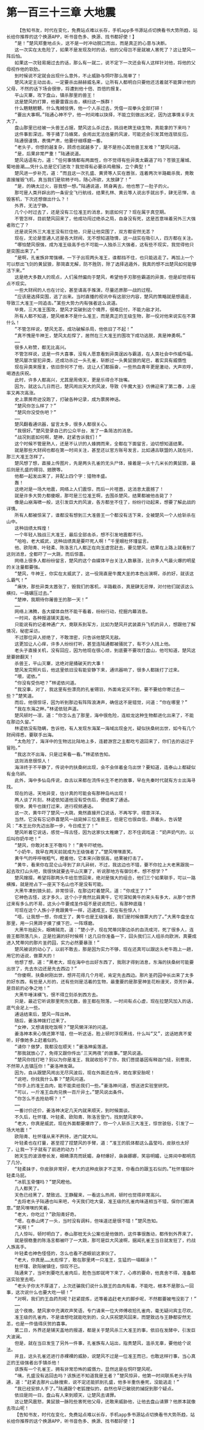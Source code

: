 # 第一百三十三章 大地震
        【告知书友，时代在变化，免费站点难以长存，手机app多书源站点切换看书大势所趋，站长给你推荐的这个换源APP，听书音色多、换源、找书都好使！】
       “是！”楚风郑重地点头，这不是一时冲动脱口而出，而是真正的心意与决断。
       这一次实在太危险了，如果不是发现及时的话，他的父母岂不是就被人害死了？这让楚风一阵后怕。
       如果这一次轻易揭过去的话，那么有一就二，说不定下一次还会有人这样针对他，将他的父母视作他的软肋。
       到时候说不定就会出现什么意外，不止威胁与恫吓那么简单了！
       楚风决定主动出击，一定要杀出赫赫威名来，让所有人都明白只要他还活着就不能算计他的父母，不然的话下场会很惨，将遭到他十倍、百倍的报复。
       平山灭寨，攻下盘山，镇杀那里的兽王！
       这是楚风的打算，他要雷霆出击，横扫这一族群！
       什么魑魅魍魉，什么鬼蜮伎俩，他一个人杀过去，凭借一双拳头全部打碎！
       “要出大事啊。”陆通心神不宁，他一时间难以抉择，不能立刻做出决定，因为这事情关乎太大了。
       盘山那里已经被一头兽王占据，楚风这么杀过去，挑战老牌王级生物，真能拿的下来吗？
       这件事影深远，等于捅了马蜂窝，会闹出无法估量的风波，可能还会引发其他连锁反应。
       陆通很谨慎，表情严肃，他要仔细琢磨一番。
       “老头子，你想的越复杂，顾虑也就越多了，是不是担心其他兽王发难？”楚风问道。
       “是，后果非常严重！”陆通说道。
       楚风话语有力，道：“任何事情都有两面性，你不觉得有些异类太霸道了吗？苍狼王屠城、蜀地兽潮……凭什么总是它们进攻？我觉得有必要杀鸡儆猴，立个典型！”
       楚风进一步补充，道：“而且这一次孔盛、黄贤等人实在嚣张，连着两次半路截杀我，竟敢直接摧毁飞机，真当我们是软柿子吗，随心所欲，太放肆了！”
       “是，的确太过火，容我想一想。”陆通说道，转身离去，他也憋了一肚子的火。
       那可是人类开辟出的一条安全飞行航线，结果孔林、黄云等人说出手就出手，肆无忌惮，击毁客机，下次还想做出什么？！
       外界，无法宁静。
       几个小时过去了，还是没有三位准王的消息，到底如何了？现在属于真空期。
       不管怎样，目前楚风回来了，他成功闯过绝杀之局，自身没有死，这是否意味着另外三大强者败亡了？
       还是说另外三大准王没有拦住他，只是让他突围了，双方都安然无恙？
       现在，无论是普通人还是各大财阀，无不想知道隐情，这一战实在吸引人，四方都在关注。
       “哪怕楚风很强，成为准王级高手也不可能一人独杀三大强者，这有些不现实，我觉得他只是突围出来了。”
       “是啊，孔雀族非常强横，一下子出现两头准王，谁都挡不住，也只能逃走了。再加上一个可以祭出飞剑的黄鼠狼，那简直无解，防不胜防，除了选择逃遁外，我真的想不出楚风如何能够活下来。”
       这是绝大多数人的观点，人们虽然偏向于楚风，希望他手刃那些霸道的异类，但是却觉得有点不现实。
       一些大财阀的人也在讨论，甚至请高手推演，尽量还原那一战的过程。
       “应该是选择突围，逃了出来。当时直播的视讯中有这部分内容，楚风的策略就是想遁走，导致三大准王一同追击。”某些大势力内有强者这么说道。
       毕竟，三大准王围攻，楚风才突破到这个境界，很难应付，不能力敌才对。
       所有人都不知道，楚风根本不是什么准王，而是真正的王级生物，那一役对他来说实在不算什么！
       “不管怎样说，楚风无恙，成功破解杀局，他依旧了不起！”
       “真不愧是牛神王，楚风太彪悍了，居然在三大准王的围攻下成功逃脱，真是神勇啊。”
       ……
       很多人称赞，都无比高兴。
       不管怎样说，这是一件大喜事，没有人愿意看到异类逞凶与霸道，在人类社会中作威作福。
       楚风屡次冒犯异类，还成功杀过一头孔雀，斩断过一头黄鼠狼的尾巴，着实具有威慑性
       现在异类来报复，依旧奈何不了他，这让人们都振奋，一些热血青年更是激动，大声欢呼，喝酒去庆祝。
       此时，许多人都高兴，尤其是周倚天，更是乐得合不拢嘴。
       因为，就这么几日而已，楚风闹出天大的风波，导致《牛魔大圣》仿佛迎来了第二春，上座率又再次高涨。
       史上票房奇迹没跑了，打破各种记录，成为票房神话。
       “楚风你怎么样了？”
       “楚风你没受伤吧？”
       ……
       楚风翻看通讯器，留言太多，很多人都很关心。
       “我很好。”楚风登录自己的公众平台，发了一条简洁的消息。
       “战况到底如何啊，楚神，赶紧告诉我们！”
       这个时候不管是熟人，还是不认识的人蜂拥而来，全都在下面留言，迫切想知道结果。
       就是那些大财阀也都在第一时间关注，甚至还以官方账号发言，比如通古联盟的人就在问，那三大准王怎样了。
       楚风想了想，直接上传图片，先是两头孔雀的无头尸体，接着是一头十几米长的黄鼠狼，最后则是孔盛的翎羽、翅膀等。
       他都一起发出来了，并配上四个字：猎物丰盛。
       轰！
       这绝对是一场大地震，网络上人们震惊，而后一片喧嚣，这消息太震撼了！
       就是许多大势力都傻眼，那可是三位准王啊，去围杀楚风，结果都被他击毙了？
       像是山崩海啸一般，这引发巨大的风波，各方都坐不住了，纷纷行动起来，想要了解此战的详情。
       所有人都被惊呆了，谁都没有想到三大准兽王一个都没有活下来，全被楚风一个人给斩杀在山中。
       这种战绩太辉煌！
       一个年轻人独战三大准王，最后全部击杀，想不引发地震都不行。
       “哈哈，老大威武，这种战绩真是要吓死人啊！”千里眼杜怀瑾留言。
       他、欧阳青、叶轻柔、陈洛言几人都正在向玉虚宫赶去，要见楚风，结果在上路上就看到了这则消息，全都吓了一大跳，而后惊喜。
       网络上很多人都纷纷留言，楚风的这个自媒体平台关注人数暴涨，比许多人气最火爆的明星的关注量都要强。
       “楚风，牛神王，你实在太威武了，这一役简直是牛魔大圣的本色出演啊，杀的好，就该这么霸气！”
       “痛快，那些异类太嚣张了，毁我们的客机，半路截杀，真是肆无忌惮，对付他们就该这么横扫，一路碾压过去。”
       “楚神，我期待你屠兽王的那一天！”
       ……
       网络上沸腾，各大媒体自然不能干看着，纷纷行动，挖掘内幕消息。
       一时间，各种报道铺天盖地。
       只能说有的记者神通广大，竟联系到军方，比如为楚风开武装直升飞机的异人，想跟他了解情况，秘密采访。
       不过那位异人拒绝了，不敢泄密，只告诉他楚风无敌。
       这更加让人心痒，许多人纷纷打听，甚至连陆通都被骚扰了，有不少人找上他。
       老头子直接关机，没有回应，因为他现在很心烦，到底要不要攻打盘山，他可知道，楚风这是要掀翻天！
       杀兽王，平山灭寨，这绝对是捅破天的大事！
       楚风发完照片后，他这里依旧没有能安静下来，通讯器响了，很多人都拨打了过来。
       “喂，诺依。”
       “你没有受伤吧？”林诺依问道。
       “我没事，对了，我这里有些漂亮的孔雀翎羽，外面肯定买不到，要不要给你寄过去一些？”楚笑道。
       而后，他很惊讶，因为听到那边有阵阵浪涛声，确信这不是错觉，问道：“你在哪里？”
       “我在东海之畔。”林诺依轻声道。
       楚风顿时一凛，道：“你怎么去了那里，海中很危险，连蛟龙这种生物都进化出来了，不能在那边久留。”
       林诺依没有隐瞒，告诉他，有人发现东海某一海域出现金光，疑似扶桑树出世，如今有几个财阀得悉，要联手出海。
       “太危险了，海洋中的生物远比陆地上多，连碧游宫之主都吃亏退回来了，你们去的话过于冒险。”
       “我这次不出海，只是过来看一看。”林诺依告知。
       这则消息很惊人！
       海洋终于不平静了，传说中的扶桑树出现，会不会伴着金乌出世？要知道，连泰山上都疑似有金乌卵。
       此外，海中多仙岛传说，自古以来都在流传长生不老的故事，早在先秦时代就有方士出海寻找。
       现在的话，天地异变，估计真的可能会有那种岛屿出现！
       两人谈了片刻，林诺依知道他没有受伤后，便结束了通话。
       很快，黄牛也拨打过来，进行视频通话。
       这一次，黄牛吓了楚风一大跳，竟然直接开口说话，不再写字，得意洋洋。
       当然，它没有忘记恭喜楚风一战毙掉三位准兽王，但是它也很自信，昂着头，告诉楚风：“本王比你先迈出那一步，今日成王了！”
       楚风听着它说话，感觉一阵古怪，因为这家伙太稚嫩了，忍不住调戏道：“奶声奶气的，以后叫你奶牛吧！”
       “楚风，你敢对本王不敬吗？！”黄牛吓唬他。
       “小奶牛，我早在两天前就成为王级强者了。”楚风嘿嘿直笑。
       黄牛气的呼呼喘粗气，瞪着他，它本来兴致很高，结果被打击了。
       “黄牛，看来你在昆仑山寻到了非凡异树，不过，我这边也不错，要不你拉上大老黑跟我一起去攻打山头吧，我很快就要去平山灭寨了，听说那地方有御剑术，想不想学？”
       楚风撺掇，希望将那两头牛给忽悠回来，绝对是强大的组合，他们三个如果联手，可以一路横推，就是抢占下一座天下名山也不是没有可能。
       大黑牛凑到镜头前，非常惊讶，在那边盯着楚风，道：“你成王了？”
       它神色古怪，这才多久，这个小子竟然比肩黄牛，它可深知黄牛的来头有多大，从那个世界过来有多么的不易，这头小牛要成圣作祖不是说说而已，有那种底蕴！
       可现在这个人族小子竟跟黄牛一样，迅速成王，实在有些惊人！
       “唔，让我想一想，你成王了，黄牛也是王级强者，我们是时候做票大的了。”大黑牛盘坐在那里，用一只黑蹄子摸了摸下巴，一阵琢磨。
       大黑牛抬起头，眼睛贼亮，道：“楚小子，现在梵蒂冈那边杀的血流成河，死了很多人，连兽王都殒落几头，正是捡漏的好时候啊！这几日你准备一下，回头我们三人组杀向欧洲，真要成进入梵蒂冈的那片圣药园，实力必然要暴涨！”
       楚风被说的动心了，以前不敢去，那是因为实力不够，现在还真可以跟这头老牛跑上一趟，用它的话说，做票大的！
       他想了想，道：“黑老大，现在海中也出好东西了，我刚才得到消息，东海的扶桑树可能要出世了，先去东边还是先去西边？”
       “你傻啊，扶桑树刚出世，想开花得几个月呢，肯定先去西边。那片圣药园中长出来了太多的好东西，有些是人形的，还有些则是活着的生物，最重要的是那里神圣花粉漫天，芬芳扑鼻，是目前的必争之地！”
       大黑牛唾沫横飞，恨不得立刻杀到西方去。
       只是，最近它听说那里死伤无数，兽王都在殒落，一时间有点心虚，现在拉楚风加入的话，底气会足上一些。
       通话结束后，楚风一阵出神。
       随后，姜洛神拨打过来了。
       “女神，又想请我吃饭啊？”楚风懒洋洋的问道。
       姜洛神本来心情还算不错，但一听这话，脸上顿时浮现黑线，什么叫“又”，这话她真不爱听，好像她多上赶着似的。
       “请你？做梦，我都没在顺天！”姜洛神奚落道。
       “那我就放心了，免得又跟你传出‘三天两夜’的故事。”楚风说道。
       “楚风你找打吧？别以为你是准王，我就收拾不了你，我们菩提基因有释迦门徒，别惹我，不然带人去镇压你！”姜洛神发飙。
       因为，自从跟楚风闹出无尽风波后，现在外面还在传，她在家安胎呢！
       “说吧，你找我什么事？”楚风问道。
       “你手上的准王血肉，能不能卖给我们一些。”姜洛神问道，想送进实验室研究。
       “可以，一斤准王血肉兑换一百斤异土。”楚风说出条件。
       “你怎么不去抢劫啊？！”
       ……
       一番讨价还价，姜洛神决定几天内就来顺天，到时候面谈。
       不久后，杜怀瑾、叶轻柔、欧阳青、陈洛言登门，找到楚风家中。
       “老大，你真是威武，现在外面都要爆炸了，你一个人斩杀三大准王，惊世骇俗，引发了一场大地震！”
       欧阳青、杜怀瑾从来不矜持，进门就大叫。
       叶轻柔也在打量，甚至捏了捏楚风的手臂，道：“准王的肌体都这么晶莹吗，皮肤也太好了，让我一下子就有了前进的动力！”
       她天生的波浪卷长发，眼睛漂亮而妩媚，身材爆好，袅袅娜娜，笑容明媚，让房间中都明亮了几分。
       “轻柔妹子，你皮肤非常好，老大的这种皮肤才不正常，你看白的跟玉石似的。”杜怀瑾拍叶轻柔马屁。
       “冰肌玉骨懂吗？”楚风瞪他。
       几人都笑了。
       天色已经黑了，楚致远、王静醒来，一看这么热闹，顿时也觉得非常高兴。
       “去将老头子陆通也叫来吧，今天我们吃大餐，准王级的孔雀肉味道相当不错，保你们都满意。”楚风嘿嘿的笑着。
       “老大，你吃过？”欧阳青好奇。
       “嗯，在泰山烤了一头，当时没有调料，但味道还是很不错！”楚风告知。
       “天啊！”
       几人惊叫，顿时明白了，泰山那桩无头公案也是他做的，这件事很轰动，都传到外界来了。
       就是很稳重的陈洛言都被吓了一大跳，那可是巨大风波啊，据闻孔雀王当日就发狂了，约战人族高手。
       叶轻柔也神色怪怪的，怎么也看不透眼前这家伙了。
       “老大，你真是……太彪悍了，敢在那里烤一只准王，生猛的一塌糊涂！”
       杜怀瑾、欧阳被镇住，惊叹不已。
       陆通来了，当听到要吃孔雀肉后，脸色当即就垮下来了，心疼的要命，他真舍不得，准备都送实验室去呢。
       “老头子你太不厚道了，上次还骗我们说什么狼王的血肉有毒，不能吃，根本不是那么一回事，这次说什么也要大吃一顿！”
       “对啊，我们的王血药剂呢？赶紧提炼，还等着追赶老大的脚步呢，不然都要被甩没影了！”
       ……
       这个夜晚，楚风家中充满欢声笑语，专门请来一位大师傅收拾孔雀肉，毫无疑问宾主尽欢。
       准王级的孔雀肉，不是谁想吃就能吃到的，众人庆祝楚风回来，而楚致远与王静都安然无恙，也是一件值得庆贺的喜事。
       第二日，外界还是铺天盖地的报道，都是关于楚风杀三大准王的事，依旧在发酵中，引发巨大波澜。
       但是，就在当日发生了另外一件事，孔雀族有人站出，指责楚风，滥杀无辜，要他给个说法。
       并且，这头孔雀还进行赤裸裸的威胁，说楚风不过是一位准王而已，也敢这样行事，当心真正的王级强者出手镇杀他！
       该族有一个孔雀王，拥有非常恐怖的威慑力，显然这是在恫吓楚风呢。
       “咦，孔盛没有逃回去吗？该族还不知道我是王者？”楚风惊异，他第一时间联系老头子陆通，道：“赶紧去那片山脉搜索，说不定还能抓到孔盛，他多半重伤垂死，没能逃走！”
       “我已经安排人手了。”陆通跟个老狐狸似的，自然也早已敏锐的捕捉到那个疑点。
       依旧是同一日，盘山有人来到顺天，让楚风去请罪。
       这让楚风震怒，黄鼠狼一脉险些害死他父母，还敢来威胁他，让他去盘山请罪？他原本就像去攻山呢！
       【告知书友，时代在变化，免费站点难以长存，手机app多书源站点切换看书大势所趋，站长给你推荐的这个换源APP，听书音色多、换源、找书都好使！】